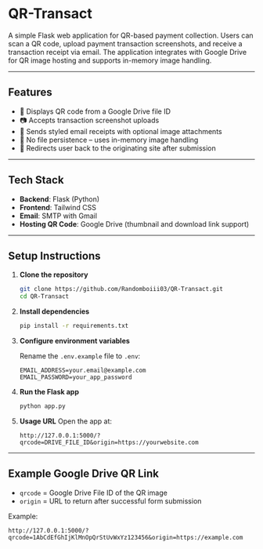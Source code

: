 # QR-Transact

A simple Flask web application for QR-based payment collection. Users can scan a QR code, upload payment transaction screenshots, and receive a transaction receipt via email. The application integrates with Google Drive for QR image hosting and supports in-memory image handling.

---

## Features

- 🔳 Displays QR code from a Google Drive file ID  
- 📷 Accepts transaction screenshot uploads  
- 📧 Sends styled email receipts with optional image attachments  
- 🧼 No file persistence – uses in-memory image handling  
- 🔗 Redirects user back to the originating site after submission  

---

## Tech Stack

- **Backend**: Flask (Python)  
- **Frontend**: Tailwind CSS  
- **Email**: SMTP with Gmail  
- **Hosting QR Code**: Google Drive (thumbnail and download link support)  

---

## Setup Instructions

1. **Clone the repository**
   ```bash
   git clone https://github.com/Randomboiii03/QR-Transact.git
   cd QR-Transact
   ```

2. **Install dependencies**
   ```bash
   pip install -r requirements.txt
   ```

3. **Configure environment variables**

   Rename the `.env.example` file to `.env`:
   ```env
   EMAIL_ADDRESS=your.email@example.com
   EMAIL_PASSWORD=your_app_password
   ```

4. **Run the Flask app**
   ```bash
   python app.py
   ```

5. **Usage URL**
   Open the app at:

   ```
   http://127.0.0.1:5000/?qrcode=DRIVE_FILE_ID&origin=https://yourwebsite.com
   ```

---

## Example Google Drive QR Link

- `qrcode` = Google Drive File ID of the QR image  
- `origin` = URL to return after successful form submission  

Example:
```
http://127.0.0.1:5000/?qrcode=1AbCdEfGhIjKlMnOpQrStUvWxYz123456&origin=https://example.com
```
